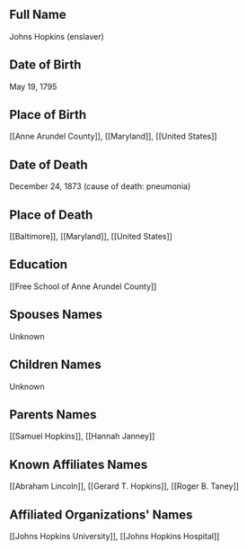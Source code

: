 ## Full Name
Johns Hopkins (enslaver)

## Date of Birth
May 19, 1795

## Place of Birth
[[Anne Arundel County]], [[Maryland]], [[United States]]

## Date of Death
December 24, 1873 (cause of death: pneumonia)

## Place of Death
[[Baltimore]], [[Maryland]], [[United States]]

## Education
[[Free School of Anne Arundel County]]

## Spouses Names
Unknown

## Children Names
Unknown

## Parents Names
[[Samuel Hopkins]], [[Hannah Janney]]

## Known Affiliates Names
[[Abraham Lincoln]], [[Gerard T. Hopkins]], [[Roger B. Taney]]

## Affiliated Organizations' Names
[[Johns Hopkins University]], [[Johns Hopkins Hospital]]

